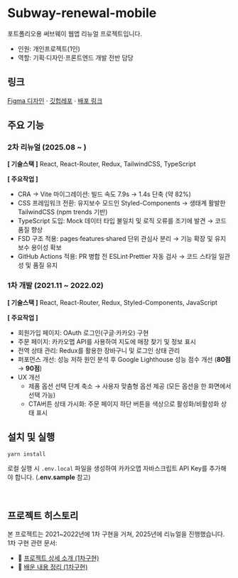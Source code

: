 # Subway-renewal-mobile

포트폴리오용 써브웨이 웹앱 리뉴얼 프로젝트입니다.

- 인원: 개인프로젝트(1인)
- 역할: 기획·디자인·프론트엔드 개발 전반 담당

## 링크

[Figma 디자인](https://www.figma.com/design/5dXjJo6Bb9yCzm6oKcefEa/%EC%8D%A8%EB%B8%8C%EC%9B%A8%EC%9D%B4-%EA%B0%84%ED%8E%B8%EC%A3%BC%EB%AC%B8%EC%9B%B9--%EB%AA%A8%EB%B0%94%EC%9D%BC-?node-id=0-1&t=T4iO4obpLMsJXUsx-1) · [깃헙레포](https://github.com/sukyoungshin/subway-renewal-mobile/tree/master) · [배포 링크](https://subway-renewal-mobile.netlify.app/)

## 주요 기능

### 2차 리뉴얼 (2025.08 ~ )

**[ 기술스택 ]** React, React-Router, Redux, TailwindCSS, TypeScript<br/>

**[ 주요작업 ]**

- CRA → Vite 마이그레이션: 빌드 속도 7.9s → 1.4s 단축 (약 82%)
- CSS 프레임워크 전환: 유지보수 모드인 Styled-Components → 생태계 활발한 TailwindCSS (npm trends 기반)
- TypeScript 도입: Mock 데이터 타입 불일치 및 로직 오류를 조기에 발견 → 코드 품질 향상
- FSD 구조 적용: pages·features·shared 단위 관심사 분리 → 기능 확장 및 유지보수 용이성 확보
- GitHub Actions 적용: PR 병합 전 ESLint·Prettier 자동 검사 → 코드 스타일 일관성 및 품질 유지

### 1차 개발 (2021.11 ~ 2022.02)

**[ 기술스택 ]** React, React-Router, Redux, Styled-Components, JavaScript<br/>

**[ 주요작업 ]**

- 회원가입 페이지: OAuth 로그인(구글·카카오) 구현
- 주문 페이지: 카카오맵 API를 사용하여 지도에 매장 찾기 및 정보 표시
- 전역 상태 관리: Redux를 활용한 장바구니 및 로그인 상태 관리
- 퍼포먼스 개선: 성능 저하 원인 분석 후 Google Lighthouse 성능 점수 개선 (**80점** → **90점**)
- UX 개선
  - 제품 옵션 선택 단계 축소 → 사용자 맞춤형 옵션 제공 (모든 옵션을 한 화면에서 선택 가능)
  - CTA버튼 상태 가시화: 주문 페이지 하단 버튼을 색상으로 활성화/비활성화 상태 표시

## 설치 및 실행

```bash
yarn install
```

로컬 실행 시 `.env.local` 파일을 생성하여 카카오맵 자바스크립트 API Key를 추가해야 합니다. (**.env.sample** 참고)

<br/>

## 프로젝트 히스토리

본 프로젝트는 2021~2022년에 1차 구현을 거쳐, 2025년에 리뉴얼을 진행했습니다. <br/>
1차 구현 관련 문서:

- 📄 [프로젝트 상세 소개 (1차구현)](https://www.notion.so/f87299ddf4fa471a9def39386c7492ea)
- 📝 [배운 내용 정리 (1차구현)](https://github.com/sukyoungshin/TIL/blob/main/Note/subway-renewal-mobile.md)
